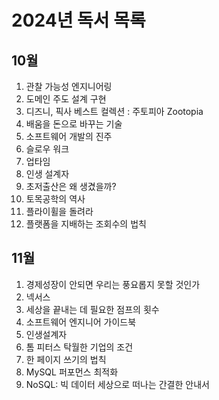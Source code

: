 # 2024년 독서 목록

## 10월

1. 관찰 가능성 엔지니어링
1. 도메인 주도 설계 구현
1. 디즈니, 픽사 베스트 컬렉션 : 주토피아 Zootopia
1. 배움을 돈으로 바꾸는 기술
1. 소프트웨어 개발의 진주
1. 슬로우 워크
1. 업타임
1. 인생 설계자
1. 초저출산은 왜 생겼을까?
1. 토목공학의 역사
1. 플라이휠을 돌려라
1. 플랫폼을 지배하는 조회수의 법칙

## 11월

1. 경제성장이 안되면 우리는 풍요롭지 못할 것인가
1. 넥서스
1. 세상을 끝내는 데 필요한 점프의 횟수
1. 소프트웨어 엔지니어 가이드북
1. 인생설계자
1. 톰 피터스 탁월한 기업의 조건
1. 한 페이지 쓰기의 법칙
1. MySQL 퍼포먼스 최적화
1. NoSQL: 빅 데이터 세상으로 떠나는 간결한 안내서
